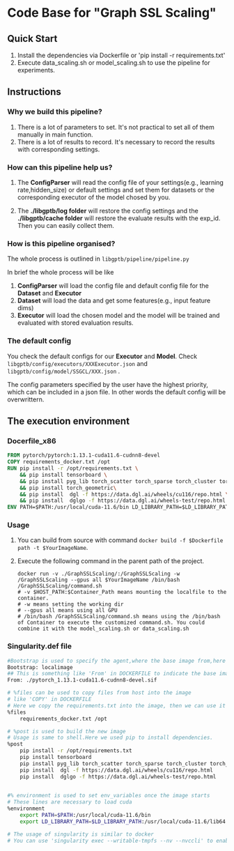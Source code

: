 # Code Base for "Graph SSL Scaling"

## Quick Start
1. Install the dependencies via Dockerfile or 'pip install -r requirements.txt'
2. Execute data_scaling.sh or model_scaling.sh to use the pipeline for experiments.

## Instructions

### Why we build this pipeline?

1. There is a lot of parameters to set. It's not practical to set all of them manually in main function.
2. There is a lot of results to record. It's necessary to record the results with corresponding settings.

### How can this pipeline help us?

1. The **ConfigParser** will read the config file of your settings(e.g., learning rate,hidden_size) or default settings and set them for datasets or the corresponding executor of the model chosed by you.

2. The **./libgptb/log folder** will restore the config settings and the **./libgptb/cache folder** will restore the evaluate results with the exp_id. Then you can easily collect them.

### How is this pipeline organised?

The whole process is outlined in `libgptb/pipeline/pipeline.py`

In brief the whole process will be like

1. **ConfigParser** will load the config file and default config file for the **Dataset** and **Executor**
2. **Dataset** will load the data and get some features(e.g., input feature dims)
3. **Executor** will load the chosen model and the model will be trained and evaluated with stored evaluation results.


### The default config

You check the default configs for our **Executor** and **Model**. Check `libgptb/config/executors/XXXExecutor.json` and `libgptb/config/model/SSGCL/XXX.json` .

The config parameters specified by the user have the highest priority, which can be included in a json file. In other words the default config will be overwrittern.

## The execution environment

### Docerfile_x86
```dockerfile
FROM pytorch/pytorch:1.13.1-cuda11.6-cudnn8-devel
COPY requirements_docker.txt /opt
RUN pip install -r /opt/requirements.txt \
    && pip install tensorboard \
    && pip install pyg_lib torch_scatter torch_sparse torch_cluster torch_spline_conv -f https://data.pyg.org/whl/torch-1.13.0+cu116.html \
    && pip install torch_geometric\
    && pip install  dgl -f https://data.dgl.ai/wheels/cu116/repo.html \
    && pip install  dglgo -f https://data.dgl.ai/wheels-test/repo.html
ENV PATH=$PATH:/usr/local/cuda-11.6/bin LD_LIBRARY_PATH=$LD_LIBRARY_PATH:/usr/local/cuda-11.6/lib64:/usr/lib/x86_64-linux-gnu
```


### Usage

1. You can build from source with command `docker build -f $Dockerfile path -t $YourImageName`.

3. Execute the following command in the parent path of the project.

   ```shell
   docker run -v ./GraphSSLScaling/:/GraphSSLScaling -w /GraphSSLScaling --gpus all $YourImageName /bin/bash /GraphSSLScaling/command.sh
   # -v $HOST_PATH:$Container_Path means mounting the localfile to the container. 
   # -w means setting the working dir
   # --gpus all means using all GPU
   # /bin/bash /GraphSSLScaling/command.sh means using the /bin/bash of Container to execute the customized command.sh. You could combine it with the model_scaling.sh or data_scaling.sh
   ```


###  Singularity.def file

```bash
#Bootstrap is used to specify the agent,where the base image from,here localimage means to build from a local image
Bootstrap: localimage
## This is something like 'From' in DOCKERFILE to indicate the base image
From: ./pytorch_1.13.1-cuda11.6-cudnn8-devel.sif

# %files can be used to copy files from host into the image
# like 'COPY' in DOCKERFILE
# Here we copy the requirements.txt into the image, then we can use it to install the required dependencies.
%files
    requirements_docker.txt /opt

# %post is used to build the new image
# Usage is same to shell.Here we used pip to install dependencies.
%post
    pip install -r /opt/requirements.txt
    pip install tensorboard
    pip install pyg_lib torch_scatter torch_sparse torch_cluster torch_spline_conv -f https://data.pyg.org/whl/torch-1.13.0+cu116.html
    pip install  dgl -f https://data.dgl.ai/wheels/cu116/repo.html 
    pip install  dglgo -f https://data.dgl.ai/wheels-test/repo.html 

 
#% environment is used to set env_variables once the image starts
# These lines are necessary to load cuda
%environment
    export PATH=$PATH:/usr/local/cuda-11.6/bin
    export LD_LIBRARY_PATH=$LD_LIBRARY_PATH:/usr/local/cuda-11.6/lib64:/usr/lib/x86_64-linux-gnu

# The usage of singularity is similar to docker
# You can use 'singularity exec --writable-tmpfs --nv --nvccli' to enable the NVIDIA gpu for executing with sigularity 
```

